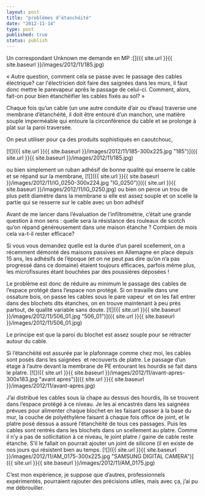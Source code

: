 ```yaml
---
layout: post
title: "problèmes d’étanchéité"
date: "2012-11-14"
type: post
published: true
status: publish
---
```


Un correspondant Unknown me demande en MP :[]({{ site.url }}{{ site.baseurl }}/images/2012/11/185.jpg)

« Autre question, comment cela se passe avec le passage des cables électrique? car l'électricien doit faire des saignées dans les murs, il faut donc mettre le parevapeur après le passage de celui-ci. Comment, alors, fait-on pour bien étanchéifier les cables fixés au sol? »

Chaque fois qu’un cable (un une autre conduite d’air ou d’eau) traverse une membrane d’étanchéité, il doit être entouré d’un manchon, une matière souple imperméable qui entoure la circonférence du cable et se prolonge à plat sur la paroi traversée.

On peut utiliser pour ça des produits sophistiqués en caoutchouc,

[![]({{ site.url }}{{ site.baseurl }}/images/2012/11/185-300x225.jpg "185")]({{ site.url }}{{ site.baseurl }}/images/2012/11/185.jpg)

ou bien simplement un ruban adhésif de bonne qualité qui enserre le cable et se répand sur la membrane, [![]({{ site.url }}{{ site.baseurl }}/images/2012/11/IG_0250-300x224.jpg "IG_0250")]({{ site.url }}{{ site.baseurl }}/images/2012/11/IG_0250.jpg) ou bien on perce un trou de plus petit diamètre dans la membrane si elle est assez souple et on scelle la partie qui se resserre sur le cable avec un bon adhésif

Avant de me lancer dans l’évaluation de l’infiltrométrie, c’était une grande question à mon sens : quelle sera la résistance des rouleaux de scotch qu’on répand généreusement dans une maison étanche ? Combien de mois cela va-t-il rester efficace?

Si vous vous demandez quelle est la durée d’un pareil scellement, on a récemment démonté des maisons passives en Allemagne en place depuis 15 ans, les adhésifs de l’époque (et on ne peut pas dire qu’on n’a pas progressé dans ce domaine) étaient toujours efficaces, parfois même plus, les microfissures étant bouchées par des poussières déposées !

Le problème est donc de réduire au minimum le passage des cables de l’espace protégé dans l’espace non protégé. Si on travaille dans une ossature bois, on passe les cables sous le pare vapeur  et on les fait entrer dans des blochets dits étanches, on en trouve maintenant à peu près partout, de qualité variable sans doute. [![]({{ site.url }}{{ site.baseurl }}/images/2012/11/506_01.jpg "506_01")]({{ site.url }}{{ site.baseurl }}/images/2012/11/506_01.jpg)

Le principe est que la paroi du blochet est assez souple pour se rétracter autour du cable.

Si l’étanchéité est assurée par le plafonnage comme chez moi, les cables sont posés dans les saignées  et recouverts de platre. Le passage d’un étage à l’autre devant la membrane de PE entourant les hourdis se fait dans le platre. [![]({{ site.url }}{{ site.baseurl }}/images/2012/11/avant-apres-300x183.jpg "avant apres")]({{ site.url }}{{ site.baseurl }}/images/2012/11/avant-apres.jpg)

J’ai distribué les cables sous la chape au dessus des hourdis, ils se trouvent dans l’espace protégé à ce niveau. Je les ai encastrés dans les saignées prévues pour alimenter chaque blochet en les faisant passer à la base du mur, la couche de polyéthylène faisant à chaque fois office de joint, et le platre posé dessus a assuré l’étanchéité de tous ces passages. Puis les cables sont rentrés dans les blochets dans un scellement au platre. Comme il n’y a pas de sollicitation à ce niveau, le joint platre / gaine de cable reste étanche. S’il le fallait on pourrait ajouter un joint de silicone (il en existe de nos jours qui résistent bien au temps. [![]({{ site.url }}{{ site.baseurl }}/images/2012/11/AM_0175-300x225.jpg "SAMSUNG DIGITAL CAMERA")]({{ site.url }}{{ site.baseurl }}/images/2012/11/AM_0175.jpg)

C’est mon expérience, je suppose que d’autres, professionnels expérimentés, pourraient rajouter des précisions utiles, mais avec ça, j’ai pu me débrouiller.
